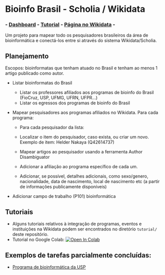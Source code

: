 # Bioinfo Brasil - Scholia / Wikidata

### \- [Dashboard](https://lubianat.github.io/bioinfo_brasil/dashboard) - [Tutorial](https://lubianat.github.io/bioinfo_brasil/tutorial.html) - [Página no Wikidata](https://www.wikidata.org/wiki/Wikidata:WikiProject_Scholia/Bioinform%C3%A1tica_brasileira) -

Um projeto para mapear todo os pesquisadores brasileiros da área
de bioinformática e conectá-los entre si através do sistema
Wikidata/Scholia.

## Planejamento

Escopos: bioinformatas que tenham atuado no Brasil e tenham ao menos 1 artigo publicado como autor.

- Listar bioinformatas do Brasil

  - Listar os professores afiliados aos programas de bioinfo do Brasil (FioCruz, USP, UFMG, UFRN, UFPR...)
  - Listar os egressos dos programas de bioinfo do Brasil

- Mapear pesquisadores aos programas afiliados no Wikidata. Para cada programa:

  - Para cada pesquisador da lista:

  - Localizar o item do pesquisador, caso exista, ou criar um novo. Exemplo de item: Helder Nakaya (Q42614737)
  - Mapear artigos ao pesquisador usando a ferramenta Author Disambiguator
  - Adicionar a afiliação ao programa específico de cada um.
  - Adicionar, se possível, detalhes adicionais, como sexo/genero, nacionalidade, data de nascimento, local de nascimento etc (a partir de informações publicamente disponíveis)

- Adicionar campo de trabalho (P101) bioinformática

## Tutoriais

- Alguns tutoriais relativos à integração de programas, eventos e instituições na Wikidata podem ser encontrados no diretório `tutorial/` deste repositório.
- Tutorial no Google Colab: <a href="https://colab.research.google.com/github/lubianat/bioinfo_brasil/blob/master/tutorial/template_raspar_scholia.ipynb" target="_parent"><img src="https://colab.research.google.com/assets/colab-badge.svg" alt="Open In Colab"/></a>

## Exemplos de tarefas parcialmente concluídas:

- [Programa de bioinformática da USP](https://scholia.toolforge.org/organization/Q102292035)
